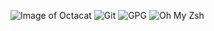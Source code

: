 ![Image of Octacat](https://raw.githubusercontent.com/mrinjamul/unixTutorials/master/docs/images/octocat.png)
![Git](https://raw.githubusercontent.com/mrinjamul/unixTutorials/master/docs/images/git.png)
![GPG](https://raw.githubusercontent.com/mrinjamul/unixTutorials/master/docs/images/gpg.png)
![Oh My Zsh](https://raw.githubusercontent.com/mrinjamul/unixTutorials/master/docs/images/zsh.png)
